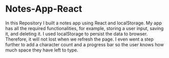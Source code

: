# Notes-App-React
In this Repository I built a notes app using React and localStorage. My app has all the required functionalities, for example, storing a user input, saving it, and deleting it. I used localStorage to persist the data to browser. Therefore, it will not lost when we refresh the page. I even went a step further to add a character count and a progress bar so the user knows how much space they have left to type.
